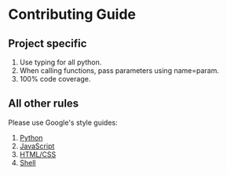 # Contributing Guide

## Project specific
1. Use typing for all python.
2. When calling functions, pass parameters using name=param.
3. 100% code coverage.

## All other rules
Please use Google's style guides:
1. [Python](https://google.github.io/styleguide/pyguide.html)
2. [JavaScript](https://google.github.io/styleguide/jsguide.html)
3. [HTML/CSS](https://google.github.io/styleguide/htmlcssguide.html)
4. [Shell](https://google.github.io/styleguide/shellguide.html) 